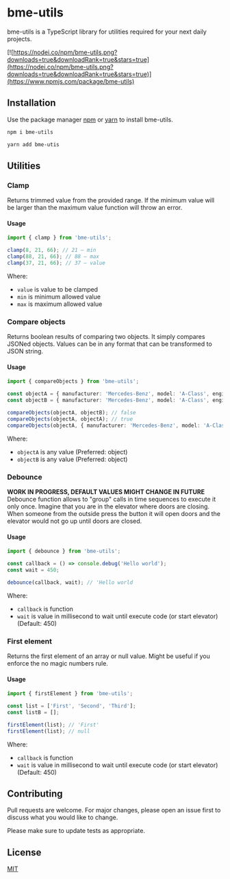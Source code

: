# bme-utils

bme-utils is a TypeScript library for utilities required for your next daily projects.

[![https://nodei.co/npm/bme-utils.png?downloads=true&downloadRank=true&stars=true](https://nodei.co/npm/bme-utils.png?downloads=true&downloadRank=true&stars=true)](https://www.npmjs.com/package/bme-utils)

## Installation

Use the package manager [npm](https://nodejs.org/en/) or [yarn](http://yarnpkg.com)  to install bme-utils.

```bash
npm i bme-utils
```

```bash
yarn add bme-utis
```

## Utilities

### Clamp
Returns trimmed value from the provided range. If the minimum value will be larger than the maximum value function will throw an error.

#### Usage

```typescript
import { clamp } from 'bme-utils';

clamp(8, 21, 66); // 21 — min
clamp(88, 21, 66); // 88 — max
clamp(37, 21, 66); // 37 — value
```

Where:
* `value` is value to be clamped
* `min` is minimum allowed value
* `max` is maximum allowed value

### Compare objects
Returns boolean results of comparing two objects. It simply compares JSONed objects. Values can be in any format that can be transformed to JSON string.

#### Usage

```typescript
import { compareObjects } from 'bme-utils';

const objectA = { manufacturer: 'Mercedes-Benz', model: 'A-Class', engine: 'A45s' };
const objectB = { manufacturer: 'Mercedes-Benz', model: 'A-Class', engine: 'A200' };

compareObjects(objectA, objectB); // false
compareObjects(objectA, objectA); // true
compareObjects(objectA, { manufacturer: 'Mercedes-Benz', model: 'A-Class', engine: 'A45s' }); // true
```

Where:
* `objectA` is any value (Preferred: object)
* `objectB` is any value (Preferred: object)

### Debounce
**WORK IN PROGRESS, DEFAULT VALUES MIGHT CHANGE IN FUTURE**
Debounce function allows to "group" calls in time sequences to execute it only once. Imagine that you are in the elevator where doors are closing. When someone from the outside press the button it will open doors and the elevator would not go up until doors are closed.

#### Usage

```typescript
import { debounce } from 'bme-utils';

const callback = () => console.debug('Hello world');
const wait = 450;

debounce(callback, wait); // 'Hello world
```

Where:
* `callback` is function
* `wait` is value in millisecond to wait until execute code (or start elevator) (Default: 450)

### First element
Returns the first element of an array or null value. Might be useful if you enforce the no magic numbers rule.

#### Usage

```typescript
import { firstElement } from 'bme-utils';

const list = ['First', 'Second', 'Third'];
const listB = [];

firstElement(list); // 'First'
firstElement(list); // null
```

Where:
* `callback` is function
* `wait` is value in millisecond to wait until execute code (or start elevator) (Default: 450)

## Contributing
Pull requests are welcome. For major changes, please open an issue first to discuss what you would like to change.

Please make sure to update tests as appropriate.

## License
[MIT](https://choosealicense.com/licenses/mit/)
